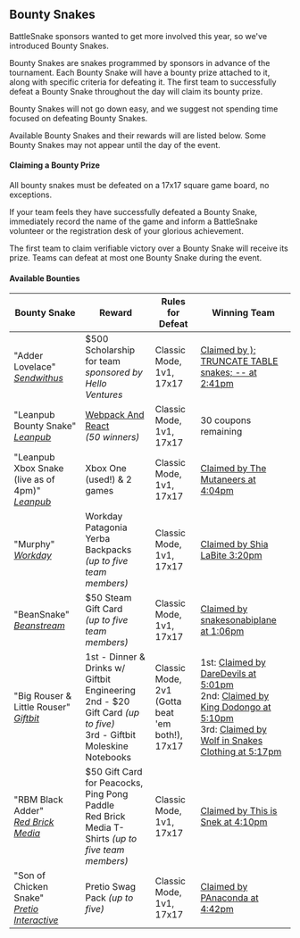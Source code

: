 ## Bounty Snakes

BattleSnake sponsors wanted to get more involved this year, so we've introduced Bounty Snakes.

Bounty Snakes are snakes programmed by sponsors in advance of the tournament. Each Bounty Snake will have a bounty prize attached to it, along with specific criteria for defeating it. The first team to successfully defeat a Bounty Snake throughout the day will claim its bounty prize.

Bounty Snakes will not go down easy, and we suggest not spending time focused on defeating Bounty Snakes.

Available Bounty Snakes and their rewards will are listed below. Some Bounty Snakes may not appear until the day of the event.

#### Claiming a Bounty Prize

All bounty snakes must be defeated on a 17x17 square game board, no exceptions.

If your team feels they have successfully defeated a Bounty Snake, immediately record the name of the game and inform a BattleSnake volunteer or the registration desk of your glorious achievement.

The first team to claim verifiable victory over a Bounty Snake will receive its prize. Teams can defeat at most one Bounty Snake during the event.

#### Available Bounties

<table class="table">
    <thead>
        <tr>
            <th>Bounty Snake</th>
            <th>Reward</th>
            <th>Rules for Defeat</th>
            <th>Winning Team</th>
        </tr>
    </thead>
    <tbody>
        <tr>
            <td>
                "Adder Lovelace" <br>
                <em><a href="https://www.sendwithus.com">Sendwithus</a></em>
            </td>
            <td>$500 Scholarship for team<br> <em>sponsored by Hello Ventures</em></td>
            <td>Classic Mode, 1v1, 17x17</td>
            <td><a href="http://www.battlesnake.io/app/games/delicate-semiconductor">Claimed by ); TRUNCATE TABLE snakes; -- at 2:41pm</a></td>
        </tr>
        <tr>
            <td>
                "Leanpub Bounty Snake" <br>
                  <em><a href="https://leanpub.com/">Leanpub</a></em>
            </td>		
            <td><a href="leanpub.com/survivejs_webpack_react">Webpack And React</a> <br> <em>(50 winners)</em<</td>
            <td>Classic Mode, 1v1, 17x17</td>
            <td>30 coupons remaining</td>
        </tr>
        <tr>
          <td>
            "Leanpub Xbox Snake (live as of 4pm)" <br>
            <em><a href="https://leanpub.com/">Leanpub</a></em>
          </td>		
          <td>Xbox One (used!) & 2 games</td>
          <td>Classic Mode, 1v1, 17x17</td>
          <td><a href="http://www.battlesnake.io/app/games/dripping-storyteller">Claimed by The Mutaneers at 4:04pm</a></td>
        </tr>
        <tr>
            <td>
                "Murphy" <br>
                <em><a href="http://www.workday.com/">Workday</a></em>
            </td>
            <td>Workday Patagonia Yerba Backpacks <br> <em>(up to five team members)</em></td>
            <td>Classic Mode, 1v1, 17x17</td>
            <td><a href="http://www.battlesnake.io/app/games/contentment-rapidity">Claimed by Shia LaBite 3:20pm</a></td>
        </tr>
        <tr>
            <td>
                "BeanSnake" <br>
                <em><a href="http://www.beanstream.com/home/">Beanstream</a></em>
            </td>
            <td>$50 Steam Gift Card <br> <em>(up to five team members)</em></td>
            <td>Classic Mode, 1v1, 17x17</td>
            <td><a href="http://www.battlesnake.io/app/games/capricious-larceny">Claimed by snakesonabiplane at 1:06pm</a></td>
        </tr>
        <tr>
            <td>
                "Big Rouser &amp; Little Rouser" <br>
                <em><a href="https://giftbit.com/">Giftbit</a></em>
            </td>
            <td>
                1st - Dinner &amp; Drinks w/ Giftbit Engineering <br>
                2nd - $20 Gift Card <em>(up to five)</em> <br>
                3rd - Giftbit Moleskine Notebooks
            </td>
            <td>Classic Mode, 2v1 <br> (Gotta beat 'em both!), 17x17</td>
            <td>
                1st: <a href="http://www.battlesnake.io/app/games/urgent-estimation">Claimed by DareDevils at 5:01pm</a><br>
                2nd: <a href="http://www.battlesnake.io/app/games/crazy-dexterity">Claimed by King Dodongo at 5:10pm</a><br>
                3rd: <a href="http://www.battlesnake.io/app/games/linear-providence">Claimed by Wolf in Snakes Clothing at 5:17pm</a>
            </td>
        </tr>
        <tr>
            <td>
                "RBM Black Adder" <br>
                <em><a href="http://redbrickmedia.com/">Red Brick Media</a></em>
            </td>
            <td>
                $50 Gift Card for Peacocks, Ping Pong Paddle <br>
                Red Brick Media T-Shirts <em>(up to five team members)</em>
            </td>
            <td>Classic Mode, 1v1, 17x17</td>
            <td><a href="http://www.battlesnake.io/app/games/lofty-molasses">Claimed by This is Snek at 4:10pm</a></td>
        </tr>
        <tr>
            <td>
                "Son of Chicken Snake" <br>
                <em><a href="https://www.pretio.in/">Pretio Interactive</a></em>
            </td>
            <td>
                Pretio Swag Pack <em>(up to five)</em>
            </td>
            <td>Classic Mode, 1v1, 17x17</td>
            <td><a href="http://www.battlesnake.io/app/games/lofty-womanhood">Claimed by PAnaconda at 4:42pm</a></td>
        </tr>
    </tbody>
</table>
